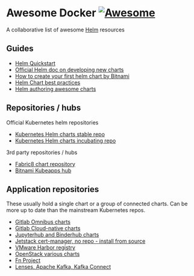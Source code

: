 # Awesome Docker [![Awesome](https://cdn.rawgit.com/sindresorhus/awesome/d7305f38d29fed78fa85652e3a63e154dd8e8829/media/badge.svg)](https://github.com/sindresorhus/awesome)

A collaborative list of awesome [Helm](https://helm.sh) resources


Guides
------
* [Helm Quickstart](https://github.com/kubernetes/helm/blob/master/docs/quickstart.md)
* [Official Helm doc on developing new charts](https://docs.helm.sh/developing_charts/)
* [How to create your first helm chart by Bitnami](https://docs.bitnami.com/kubernetes/how-to/create-your-first-helm-chart/)
* [Helm Chart best practices](https://github.com/kubernetes/helm/tree/master/docs/chart_best_practices)
* [Helm authoring awesome charts](https://github.com/helm/helm-classic/blob/master/docs/awesome.md)

Repositories / hubs
-------------------
Official Kubernetes helm repositories

* [Kubernetes Helm charts stable repo](https://github.com/kubernetes/charts/tree/master/stable)
* [Kubernetes Helm charts incubating repo](https://github.com/kubernetes/charts/tree/master/incubator)

3rd party repositories / hubs

* [Fabric8 chart repository](https://fabric8.io/helm/)
* [Bitnami Kubeapps hub](https://hub.kubeapps.com/)

Application repositories
------------------------
These usually hold a single chart or a group of connected charts. Can be more up to date than the mainstream Kubernetes repos.

* [Gitlab Omnibus charts](https://charts.gitlab.io)
* [Gitlab Cloud-native charts](https://helm.gitlab.io/)
* [Jupyterhub and Binderhub charts](https://jupyterhub.github.io/helm-chart/)
* [Jetstack cert-manager, no repo - install from source](https://github.com/jetstack/cert-manager/releases)
* [VMware Harbor registry](https://github.com/vmware/harbor/tree/master/contrib/helm/harbor)
* [OpenStack various charts](https://github.com/openstack/openstack-helm)
* [Fn Project](https://github.com/fnproject/fn-helm)
* [Lenses, Apache Kafka, Kafka Connect](https://github.com/Landoop/kafka-helm-charts)

